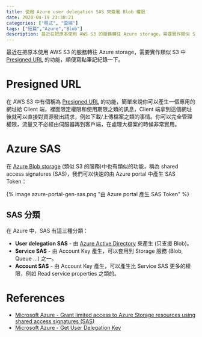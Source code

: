 ```yaml
---
title: 使用 Azure user delegation SAS 來簽署 Blob 權限
date: 2020-04-19 23:38:21
categories: ["程式", "雲端"]
tags: ["短篇","Azure","Blob"]
description: 最近在把原本使用 AWS S3 的服務轉往 Azure storage，需要實作類似 S3 中 Presigned URL 的功能，順便寫點筆記紀錄一下，這篇文章我會使用微軟建議的 User delegation SAS 來增加安全性。
---
```

最近在把原本使用 AWS S3 的服務轉往 Azure storage，需要實作類似 S3 中 [Presigned URL](https://docs.aws.amazon.com/AmazonS3/latest/dev/ShareObjectPreSignedURL.html) 的功能，順便寫點筆記紀錄一下。

# Presigned URL
在 AWS S3 中有個稱為 [Presigned URL](https://docs.aws.amazon.com/AmazonS3/latest/dev/ShareObjectPreSignedURL.html) 的功能，簡單來說你可以產生一個專用的網址給 Client 端，裡面限定權限和使用期限之類的訊息，Client 端拿到這個網址後就可以直接對資源發出請求，例如下載/上傳檔案之類的事情。你可以完全管理權限，流量又不必經由伺服器再到客戶端，在處理大檔案的時候非常實用。

# Azure SAS
在 [Azure Blob storage](https://docs.microsoft.com/en-us/azure/storage/blobs/) (類似 S3 的服務)中也有類似的功能，稱為 shared access signatures (SAS)，我們可以快速的由 Azure portal 中產生 SAS Token：

{% image azure-portal-gen-sas.png "由 Azure portal 產生 SAS Token" %}

## SAS 分類
在 Azure 中，SAS 有這三種分類：
- **User delegation SAS** - 由 [Azure Active Directory](https://azure.microsoft.com/zh-tw/services/active-directory) 來產生 (只支援 Blob)。
- **Service SAS** - 由 Account Key 產生，可以套用到 Storage 服務 (Blob, Queue ...) 之一。
- **Account SAS** - 由 Account Key 產生，可以產生比 Service SAS 更多的權限，例如 Read service properties 之類的。

# References
- [Microsoft Azure - Grant limited access to Azure Storage resources using shared access signatures (SAS)](https://docs.microsoft.com/en-us/azure/storage/common/storage-sas-overview)
- [Microsoft Azure - Get User Delegation Key](https://docs.microsoft.com/en-us/rest/api/storageservices/get-user-delegation-key)